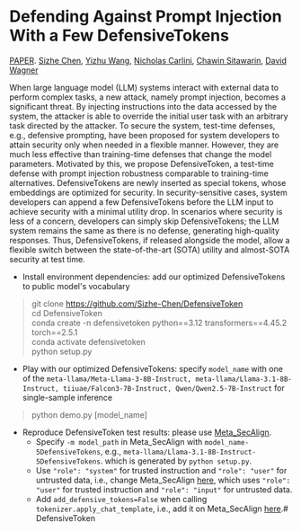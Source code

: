 # Defending Against Prompt Injection With a Few DefensiveTokens
[PAPER](https://arxiv.org/pdf/2507.07974). [Sizhe Chen](https://sizhe-chen.github.io), [Yizhu Wang](https://yizhu-joy.github.io), [Nicholas Carlini](https://nicholas.carlini.com), [Chawin Sitawarin](https://chawins.github.io), [David Wagner](https://people.eecs.berkeley.edu/~daw)

When large language model (LLM) systems interact with external data to perform complex tasks, a new attack, namely prompt
injection, becomes a significant threat. By injecting instructions
into the data accessed by the system, the attacker is able to override the initial user task with an arbitrary task directed by the
attacker. To secure the system, test-time defenses, e.g., defensive
prompting, have been proposed for system developers to attain
security only when needed in a flexible manner. However, they are
much less effective than training-time defenses that change the
model parameters. Motivated by this, we propose DefensiveToken,
a test-time defense with prompt injection robustness comparable
to training-time alternatives. DefensiveTokens are newly inserted
as special tokens, whose embeddings are optimized for security.
In security-sensitive cases, system developers can append a few
DefensiveTokens before the LLM input to achieve security with a
minimal utility drop. In scenarios where security is less of a concern, developers can simply skip DefensiveTokens; the LLM system
remains the same as there is no defense, generating high-quality
responses. Thus, DefensiveTokens, if released alongside the model,
allow a flexible switch between the state-of-the-art (SOTA) utility
and almost-SOTA security at test time.

+ Install environment dependencies: add our optimized DefensiveTokens to public model's vocabulary
> git clone https://github.com/Sizhe-Chen/DefensiveToken \
> cd DefensiveToken \
> conda create -n defensivetoken python==3.12 transformers==4.45.2 torch==2.5.1 \
> conda activate defensivetoken \
> python setup.py
+ Play with our optimized DefensiveTokens: specify ```model_name``` with one of the ```meta-llama/Meta-Llama-3-8B-Instruct, meta-llama/Llama-3.1-8B-Instruct, tiiuae/Falcon3-7B-Instruct, Qwen/Qwen2.5-7B-Instruct``` for single-sample inference
> python demo.py [model_name]
+ Reproduce DefensiveToken test results: please use [Meta_SecAlign](https://github.com/facebookresearch/Meta_SecAlign). 
    + Specify ```-m model_path``` in Meta_SecAlign with ```model_name-5DefensiveTokens```, e.g., ```meta-llama/Llama-3.1-8B-Instruct-5DefensiveTokens```. which is generated by ```python setup.py```. 
    + Use ```"role": "system"``` for trusted instruction and ```"role": "user"``` for untrusted data, i.e., change Meta_SecAlign [here](https://github.com/facebookresearch/Meta_SecAlign/blob/main/utils.py#L261-L265), which uses ```"role": "user"``` for trusted instruction and ```"role": "input"``` for untrusted data.
    + Add ```add_defensive_tokens=False``` when calling ```tokenizer.apply_chat_template```, i.e., add it on Meta_SecAlign [here](https://github.com/facebookresearch/Meta_SecAlign/blob/main/utils.py#L261-L265).# DefensiveToken
